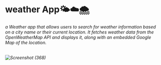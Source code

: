 <h1>weather App🌤️☁️🌨️
</h1>
<h6>a Weather app that allows users to search for weather information based on a city name or their current location. It fetches weather data from the OpenWeatherMap API and displays it, along with an embedded Google Map of the location.
<h6/> 

  
![Screenshot (368)](https://github.com/user-attachments/assets/187c216c-e8c4-4efd-b165-074fb2ba8a35)
